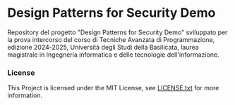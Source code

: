 # Design Patterns for Security Demo

Repository del progetto "Design Patterns for Security Demo" sviluppato per la prova intercorso del corso di Tecniche Avanzata di Programmazione, edizione 2024-2025, Università degli Studi della Basilicata, laurea magistrale in Ingegneria informatica e delle tecnologie dell'informazione.

### **License**

This Project is licensed under the MIT License, see [LICENSE.txt](./LICENSE.txt) for more information.